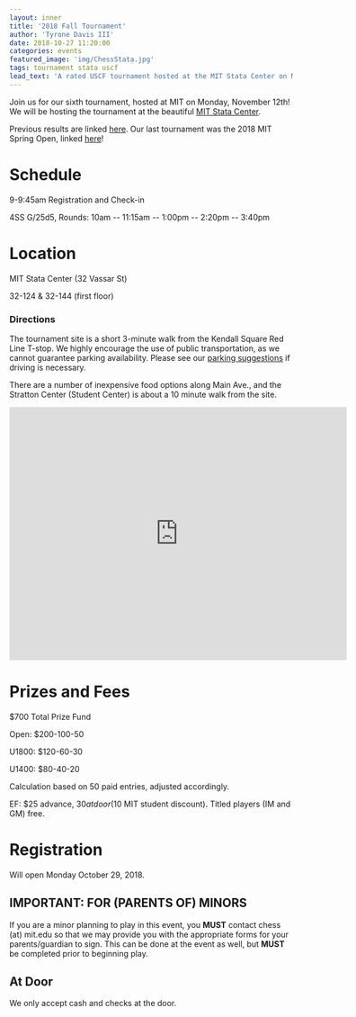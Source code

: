 ```yaml
---
layout: inner
title: '2018 Fall Tournament'
author: 'Tyrone Davis III'
date: 2018-10-27 11:20:00
categories: events
featured_image: 'img/ChessStata.jpg'
tags: tournament stata uscf
lead_text: 'A rated USCF tournament hosted at the MIT Stata Center on Monday November 12.'
---
```


Join us for our sixth tournament, hosted at MIT on Monday, November 12th! We will be hosting the tournament at the beautiful [MIT Stata Center](https://en.wikipedia.org/wiki/Ray_and_Maria_Stata_Center).

Previous results are linked [here](http://www.uschess.org/datapage/event-search.php?name=&state=ANY&city=&date_from=&date_to=&order=D&minsize=&affil=G6046684&timectl=&mode=Find). Our last tournament was the 2018 MIT Spring Open, linked [here](http://www.uschess.org/msa/XtblMain.php?201805061332)!

# Schedule

9-9:45am Registration and Check-in

4SS G/25d5, Rounds: 10am -- 11:15am -- 1:00pm -- 2:20pm -- 3:40pm


# Location

MIT Stata Center (32 Vassar St)

32-124 & 32-144 (first floor)

### Directions

The tournament site is a short 3-minute walk from the Kendall Square Red Line T-stop. We highly encourage the use of public transportation, as we cannot guarantee parking availability. Please see our [parking suggestions](http://chess.mit.edu/parking) if driving is necessary.

There are a number of inexpensive food options along Main Ave., and the Stratton Center (Student Center) is about a 10 minute walk from the site.

<iframe src="https://www.google.com/maps/embed?pb=!1m18!1m12!1m3!1d2948.103270026273!2d-71.09285873471573!3d42.36163837918682!2m3!1f0!2f0!3f0!3m2!1i1024!2i768!4f13.1!3m3!1m2!1s0x89e370a95d3025a9%3A0xb1de557289ff6bbe!2sRay+and+Maria+Stata+Center%2C+32+Vassar+St%2C+Cambridge%2C+MA+02139!5e0!3m2!1sen!2sus!4v1523511780729" width="600" height="450" frameborder="0" style="border:0" allowfullscreen></iframe>



# Prizes and Fees

$700 Total Prize Fund

Open: $200-100-50

U1800: $120-60-30

U1400: $80-40-20

Calculation based on 50 paid entries, adjusted accordingly.

EF: $25 advance, $30 at door ($10 MIT student discount). Titled players (IM and GM) free.

# Registration

Will open Monday October 29, 2018.

## IMPORTANT: FOR (PARENTS OF) MINORS

If you are a minor planning to play in this event, you **MUST** contact chess (at) mit.edu so that we may provide you with the appropriate forms for your parents/guardian to sign. This can be done at the event as well, but **MUST** be completed prior to beginning play.

## At Door

We only accept cash and checks at the door.
